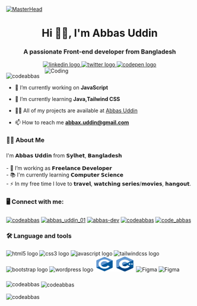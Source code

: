 [![MasterHead](https://encrypted-tbn0.gstatic.com/images?q=tbn:ANd9GcSD7p1jhNTbcTHtqV9qp_ELTcUrgVtp9pp__GCzPkOnUvgZUzG0kV18J2ZJ&s=10)](https://abbas-uddin.netlify.app/)
<h1 align="center">Hi 🙋‍♂️, I'm Abbas Uddin</h1>
<h3 align="center">A passionate Front-end developer from Bangladesh</h3>
<div align="center">
  <a href="https://www.linkedin.com/in/abbas-dev" target="_blank">
    <img src="https://img.shields.io/static/v1?message=LinkedIn&logo=linkedin&label=&color=0077B5&logoColor=white&labelColor=&style=for-the-badge" height="25" alt="linkedin logo"  />
  </a>
  <a href="https://twitter.com/abbas_uddin_01/" target="_blank">
    <img src="https://img.shields.io/static/v1?message=Twitter&logo=x&label=&color=0077B5&logoColor=white&labelColor=&style=for-the-badge" height="25" alt="twitter logo"  />
  </a>
  <a href="https://codepen.io/codeabbas" target="_blank">
    <img src="https://img.shields.io/static/v1?message=Codepen&logo=codepen&label=&color=000000&logoColor=white&labelColor=&style=for-the-badge" height="25" alt="codepen logo"  />
  </a>
</div>
<img align="right" alt="Coding" width="400" src="https://media.licdn.com/dms/image/D4D12AQE1ioPOFoNVCw/article-cover_image-shrink_600_2000/0/1679083748046?e=2147483647&v=beta&t=6pAfb6fO3GI0uXsLmzKqlZNtlv8FZrswVQODH-prBvY"/>





<p align="left"> <img src="https://komarev.com/ghpvc/?username=codeabbas&label=Profile%20views&color=0e75b6&style=flat" alt="codeabbas" /> </p>

- 🔭 I’m currently working on **JavaScript**

- 🌱 I’m currently learning **Java,Tailwind CSS**

- 👨‍💻 All of my projects are available at [Abbas Uddin](https://abbas-uddin.netlify.app/)

- 📫 How to reach me **abbax.uddin@gmail.com**

<h3 align="left">👩‍💻  About Me</h3>

###

<p align="left">I'm 𝗔𝗯𝗯𝗮𝘀 𝗨𝗱𝗱𝗶𝗻 from 𝗦𝘆𝗹𝗵𝗲𝘁, 𝗕𝗮𝗻𝗴𝗹𝗮𝗱𝗲𝘀𝗵<br><br>- 🔭 I’m working as 𝗙𝗿𝗲𝗲𝗹𝗮𝗻𝗰𝗲 𝗗𝗲𝘃𝗲𝗹𝗼𝗽𝗲𝗿<br>- 📚 I'm currently learning 𝗖𝗼𝗺𝗽𝘂𝘁𝗲𝗿 𝗦𝗰𝗶𝗲𝗻𝗰𝗲<br>- ⚡ In my free time I love to 𝘁𝗿𝗮𝘃𝗲𝗹, 𝘄𝗮𝘁𝗰𝗵𝗶𝗻𝗴 𝘀𝗲𝗿𝗶𝗲𝘀/𝗺𝗼𝘃𝗶𝗲𝘀, 𝗵𝗮𝗻𝗴𝗼𝘂𝘁.</p>

###

<h3 align="left">🖥️ Connect with me:</h3>

###
<p align="left">
<a href="https://codepen.io/codeabbas" target="blank"><img align="center" src="https://upload.wikimedia.org/wikipedia/commons/7/75/Font_Awesome_5_brands_codepen.svg" alt="codeabbas" height="30" width="40" /></a>
<a href="https://twitter.com/abbas_uddin_01" target="blank"><img align="center" src="https://upload.wikimedia.org/wikipedia/commons/c/ce/X_logo_2023.svg" alt="abbas_uddin_01" height="30" width="40" /></a>
<a href="https://linkedin.com/in/abbas-dev" target="blank"><img align="center" src="https://raw.githubusercontent.com/rahuldkjain/github-profile-readme-generator/master/src/images/icons/Social/linked-in-alt.svg" alt="abbas-dev" height="30" width="40" /></a>
<a href="https://fb.com/codeabbas" target="blank"><img align="center" src="https://raw.githubusercontent.com/rahuldkjain/github-profile-readme-generator/master/src/images/icons/Social/facebook.svg" alt="codeabbas" height="30" width="40" /></a>
<a href="https://instagram.com/code_abbas" target="blank"><img align="center" src="https://raw.githubusercontent.com/rahuldkjain/github-profile-readme-generator/master/src/images/icons/Social/instagram.svg" alt="code_abbas" height="30" width="40" /></a>
</p>
<h3 align="left">🛠 Language and tools</h3>

###

<div align="left">
  <img src="https://cdn.jsdelivr.net/gh/devicons/devicon/icons/html5/html5-plain-wordmark.svg" height="40" width="52" alt="html5 logo"  />
  <img src="https://cdn.jsdelivr.net/gh/devicons/devicon/icons/css3/css3-plain-wordmark.svg" height="40" width="52" alt="css3 logo"  />
  <img src="https://cdn.jsdelivr.net/gh/devicons/devicon/icons/javascript/javascript-original.svg" height="40" width="52" alt="javascript logo"  />
  <img src="https://upload.wikimedia.org/wikipedia/commons/d/d5/Tailwind_CSS_Logo.svg" height="40" width="52" alt="tailwindcss logo"  />
  <img src="https://cdn.jsdelivr.net/gh/devicons/devicon/icons/bootstrap/bootstrap-plain-wordmark.svg" height="40" width="52" alt="bootstrap logo"  />
  <img src="https://cdn.jsdelivr.net/gh/devicons/devicon/icons/wordpress/wordpress-original.svg" height="40" width="52" alt="wordpress logo"  />
  <img src="https://raw.githubusercontent.com/devicons/devicon/master/icons/c/c-original.svg" height="40" width="52" alt="c"  />
  <img src="https://raw.githubusercontent.com/devicons/devicon/master/icons/cplusplus/cplusplus-original.svg" height="40" width="52" alt="c++"  />
 <img src="https://www.vectorlogo.zone/logos/figma/figma-icon.svg" height="40" width="52" alt="Figma"  />
 <img src="https://git-scm.com/images/logos/downloads/Git-Icon-Black.svg" height="40" width="52" alt="Figma"  />
</div>

###


<p><img align="left" src="https://github-readme-stats.vercel.app/api/top-langs?username=codeabbas&show_icons=true&locale=en&layout=compact" alt="codeabbas" /></p>

<p>&nbsp;<img align="center" src="https://github-readme-stats.vercel.app/api?username=codeabbas&show_icons=true&locale=en" alt="codeabbas" /></p>

<p><img align="center" src="https://github-readme-streak-stats.herokuapp.com/?user=codeabbas&" alt="codeabbas" /></p>
